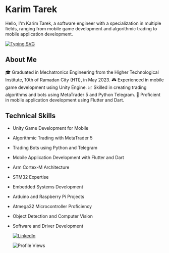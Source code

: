 # Karim Tarek

Hello, I'm Karim Tarek, a software engineer with a specialization in multiple fields, ranging from mobile game development and algorithmic trading to mobile application development.


[![Typing SVG](https://readme-typing-svg.demolab.com/?lines=SoftWare+Engineer)](https://git.io/typing-svg)


## About Me
🎓 Graduated in Mechatronics Engineering from the Higher Technological Institute, 10th of Ramadan City (HTI), in May 2023.
🎮 Experienced in mobile game development using Unity Engine.
📈 Skilled in creating trading algorithms and bots using MetaTrader 5 and Python Telegram.
📱 Proficient in mobile application development using Flutter and Dart.

## Technical Skills
- Unity Game Development for Mobile
- Algorithmic Trading with MetaTrader 5
- Trading Bots using Python and Telegram
- Mobile Application Development with Flutter and Dart
- Arm Cortex-M Architecture
- STM32 Expertise
- Embedded Systems Development
- Arduino and Raspberry Pi Projects
- Atmega32 Microcontroller Proficiency
- Object Detection and Computer Vision
- Software and Driver Development


  [![LinkedIn](https://img.shields.io/static/v1?label=LinkedIn&message=Connect&color=blue&logo=linkedin&logoColor=white&link=https://www.linkedin.com/in/yourprofile/)](https://www.linkedin.com/in/114913268/)





  ![Profile Views](https://komarev.com/ghpvc/?username=karim029)
